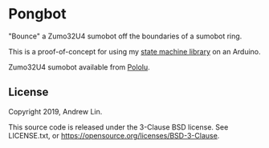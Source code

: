 # Pongbot

"Bounce" a Zumo32U4 sumobot off the boundaries of a sumobot ring.

This is a proof-of-concept for using my 
[state machine library](https://github.com/AndrewWasHere/statemachine-arduino) 
on an Arduino.

Zumo32U4 sumobot available from 
[Pololu](https://www.pololu.com/category/170/zumo-32u4-robot).

## License

Copyright 2019, Andrew Lin.

This source code is released under the 3-Clause BSD license. See LICENSE.txt, 
or https://opensource.org/licenses/BSD-3-Clause.
